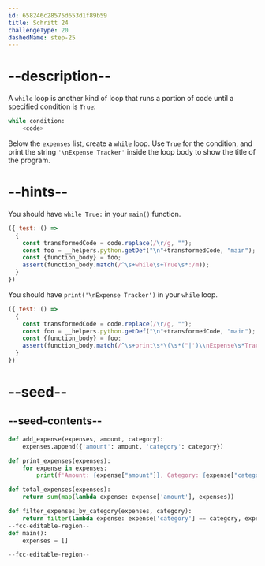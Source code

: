 ```yaml
---
id: 658246c28575d653d1f89b59
title: Schritt 24
challengeType: 20
dashedName: step-25
---
```


# --description--

A `while` loop is another kind of loop that runs a portion of code until a specified condition is `True`:

```py
while condition:
    <code>
```

Below the `expenses` list, create a `while` loop. Use `True` for the condition, and print the string `'\nExpense Tracker'` inside the loop body to show the title of the program.

# --hints--

You should have `while True:` in your `main()` function.

```js
({ test: () =>
  {
    const transformedCode = code.replace(/\r/g, "");        
    const foo = __helpers.python.getDef("\n"+transformedCode, "main");
    const {function_body} = foo;    
    assert(function_body.match(/^\s+while\s+True\s*:/m));
  }
})
```

You should have `print('\nExpense Tracker')` in your `while` loop.

```js
({ test: () =>
  {
    const transformedCode = code.replace(/\r/g, "");        
    const foo = __helpers.python.getDef("\n"+transformedCode, "main");
    const {function_body} = foo;    
    assert(function_body.match(/^\s+print\s*\(\s*("|')\\nExpense\s*Tracker\1\s*\)/m));
  }
})
```

# --seed--

## --seed-contents--

```py
def add_expense(expenses, amount, category):
    expenses.append({'amount': amount, 'category': category})

def print_expenses(expenses):
    for expense in expenses:
        print(f'Amount: {expense["amount"]}, Category: {expense["category"]}')

def total_expenses(expenses):
    return sum(map(lambda expense: expense['amount'], expenses))

def filter_expenses_by_category(expenses, category):
    return filter(lambda expense: expense['category'] == category, expenses)
--fcc-editable-region--
def main():
    expenses = []

--fcc-editable-region--
```
